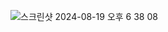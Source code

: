 
![스크린샷 2024-08-19 오후 6 38 08](https://github.com/user-attachments/assets/bd9e3e4c-b63b-44d5-ae79-3020d4c37f98)
